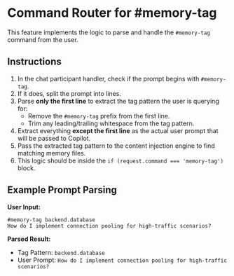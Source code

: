 # Command Router for #memory-tag

This feature implements the logic to parse and handle the `#memory-tag` command from the user.

## Instructions

1.  In the chat participant handler, check if the prompt begins with `#memory-tag`.
2.  If it does, split the prompt into lines.
3.  Parse **only the first line** to extract the tag pattern the user is querying for:
    - Remove the `#memory-tag` prefix from the first line.
    - Trim any leading/trailing whitespace from the tag pattern.
4.  Extract everything **except the first line** as the actual user prompt that will be passed to Copilot.
5.  Pass the extracted tag pattern to the content injection engine to find matching memory files.
6.  This logic should be inside the `if (request.command === 'memory-tag')` block.

## Example Prompt Parsing

**User Input:**
```
#memory-tag backend.database
How do I implement connection pooling for high-traffic scenarios?
```

**Parsed Result:**
- Tag Pattern: `backend.database`
- User Prompt: `How do I implement connection pooling for high-traffic scenarios?`
